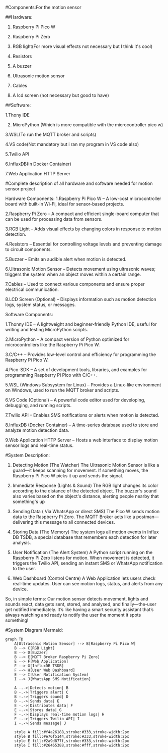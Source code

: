 #Components:For the motion sensor

##Hardware:

1. Raspberry Pi Pico W

2. Raspberry Pi Zero
 
3. RGB light(For more visual effects not necessary but I think it's cool)

4. Resistors

5. A buzzer

6. Ultrasonic motion sensor

7. Cables

8. A lcd screen (not necessary but good to have)
   
##Software:   

1.Thony IDE 

2. MicroPython (Which is more compatible with the microcontroller pico w)

3.WSL(To run the MQTT broker and scripts)

4.VS code(Not mandatory but i ran my program in VS code also)

5.Twilio API

6.InfluxDB(In Docker Container)

7.Web Application HTTP Server

#Complete description of all hardware and software needed for motion sensor project


Hardware Components:
1.Raspberry Pi Pico W – A low-cost microcontroller board with built-in Wi-Fi, ideal for sensor-based projects.

2.Raspberry Pi Zero – A compact and efficient single-board computer that can be used for processing data from sensors.

3.RGB Light – Adds visual effects by changing colors in response to motion detection.

4.Resistors – Essential for controlling voltage levels and preventing damage to circuit components.

5.Buzzer – Emits an audible alert when motion is detected.

6.Ultrasonic Motion Sensor – Detects movement using ultrasonic waves; triggers the system when an object moves within a certain range.

7.Cables – Used to connect various components and ensure proper electrical communication.

8.LCD Screen (Optional) – Displays information such as motion detection logs, system status, or messages.

Software Components:

1.Thonny IDE – A lightweight and beginner-friendly Python IDE, useful for writing and testing MicroPython scripts.

2.MicroPython – A compact version of Python optimized for microcontrollers like the Raspberry Pi Pico W.

3.C/C++ – Provides low-level control and efficiency for programming the Raspberry Pi Pico W.

4.Pico-SDK – A set of development tools, libraries, and examples for programming Raspberry Pi Pico with C/C++.

5.WSL (Windows Subsystem for Linux) – Provides a Linux-like environment on Windows, used to run the MQTT broker and scripts.

6.VS Code (Optional) – A powerful code editor used for developing, debugging, and running scripts.

7.Twilio API – Enables SMS notifications or alerts when motion is detected.

8.InfluxDB (Docker Container) – A time-series database used to store and analyze motion detection data.

9.Web Application HTTP Server – Hosts a web interface to display motion sensor logs and real-time status.

#System Description:

1. Detecting Motion (The Watcher)
The Ultrasonic Motion Sensor is like a guard—it keeps scanning for movement. If something moves, the Raspberry Pi Pico W picks it up and sends the signal.

2. Immediate Response (Lights & Sound)
The RGB light changes its color according to the distance of the detected object. The buzzer's sound also varies based on the object's distance, alerting people nearby that something's up

3. Sending Data ( Via WhatsApp or direct SMS)
The Pico W sends motion data to the Raspberry Pi Zero. The MQTT Broker acts like a postman—delivering this message to all connected devices.

4. Storing Data (The Memory)
The system logs all motion events in Influx DB TSDB, a special database that remembers each detection for later analysis.

5. User Notification (The Alert System)
A Python script running on the Raspberry Pi Zero listens for motion. When movement is detected, it triggers the Twilio API, sending an instant SMS or WhatsApp notification to the user.

6. Web Dashboard (Control Centre)
A Web Application lets users check real-time updates. User can see motion logs, status, and alerts from any device.

So, in simple terms: Our motion sensor detects movement, lights and sounds react, data gets sent, stored, and analysed, and finally—the-user get notified immediately.
It’s like having a smart security assistant that’s always watching and ready to notify the user the moment it spots something!


#System Diagram Mermaid: 

```mermaid
graph TD
    A[Ultrasonic Motion Sensor] --> B[Raspberry Pi Pico W]
    B --> C[RGB Light]
    B --> D[Buzzer]
    B --> E[MQTT Broker Raspberry Pi Zero]
    E --> F[Web Application]
    E --> G[InfluxDB TSDB]
    F --> H[User Web Dashboard]
    E --> I[User Notification System]
    I --> J[WhatsApp SMS Notification]

    A -.->|Detects motion| B
    B -.->|Triggers alert| C
    B -.->|Triggers sound| D
    B -.->|Sends data| E
    E -.->|Distributes data| F
    E -.->|Stores data| G
    F -.->|Displays real-time motion logs| H
    E -.->|Triggers Twilio API| I
    I -.->|Sends message| J

    style A fill:#f4a26188,stroke:#333,stroke-width:2px
    style B fill:#e76f5144,stroke:#333,stroke-width:2px
    style E fill:#2a9d877f,stroke:#333,stroke-width:2px
    style I fill:#26465388,stroke:#fff,stroke-width:2px
```



